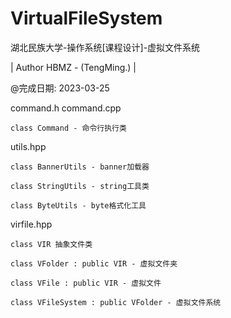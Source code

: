 # VirtualFileSystem

湖北民族大学-操作系统[课程设计]-虚拟文件系统

| Author HBMZ - (TengMing.) |

@完成日期: 2023-03-25

command.h command.cpp

    class Command - 命令行执行类

utils.hpp

    class BannerUtils - banner加载器

    class StringUtils - string工具类

    class ByteUtils - byte格式化工具

virfile.hpp

    class VIR 抽象文件类

    class VFolder : public VIR - 虚拟文件夹

    class VFile : public VIR - 虚拟文件

    class VFileSystem : public VFolder - 虚拟文件系统
